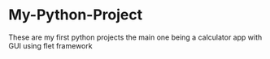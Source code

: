 # My-Python-Project
These are my first python projects
the main one being a calculator app with GUI using flet framework
